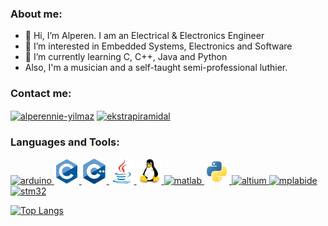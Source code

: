 <h3 align="left">About me:</h3>
<ul>
  <li>👋 Hi, I’m Alperen. I am an Electrical & Electronics Engineer</li>
  <li>👀 I’m interested in Embedded Systems, Electronics and Software</li>
  <li>🌱 I’m currently learning C, C++, Java and Python</li>
  <li>Also, I'm a musician and a self-taught semi-professional luthier.</li>
</ul>

<h3 align="left">Contact me:</h3>
<p align="left"> <a href="https://linkedin.com/in/alperennie-yilmaz" target="blank"><img align="center" src="https://raw.githubusercontent.com/rahuldkjain/github-profile-readme-generator/master/src/images/icons/Social/linked-in-alt.svg" alt="alperennie-yilmaz" height="30" width="40" /></a>
<a href="https://instagram.com/ekstrapiramidal" target="blank"><img align="center" src="https://raw.githubusercontent.com/rahuldkjain/github-profile-readme-generator/master/src/images/icons/Social/instagram.svg" alt="ekstrapiramidal" height="30" width="40" /></a>
</p>

<h3 align="left">Languages and Tools:</h3>
<p align="left"> 
<a href="https://www.arduino.cc/" target="_blank" rel="noreferrer"> <img src="https://cdn.worldvectorlogo.com/logos/arduino-1.svg" alt="arduino" width="40" height="40"/> </a> <a href="https://www.cprogramming.com/" target="_blank" rel="noreferrer"> <img src="https://raw.githubusercontent.com/devicons/devicon/master/icons/c/c-original.svg" alt="c" width="40" height="40"/> </a> 
<a href="https://www.w3schools.com/cpp/" target="_blank" rel="noreferrer"> <img src="https://raw.githubusercontent.com/devicons/devicon/master/icons/cplusplus/cplusplus-original.svg" alt="cplusplus" width="40" height="40"/> </a> 
<a href="https://www.java.com" target="_blank" rel="noreferrer"> <img src="https://raw.githubusercontent.com/devicons/devicon/master/icons/java/java-original.svg" alt="java" width="40" height="40"/> </a> 
<a href="https://www.linux.org/" target="_blank" rel="noreferrer"> <img src="https://raw.githubusercontent.com/devicons/devicon/master/icons/linux/linux-original.svg" alt="linux" width="40" height="40"/> </a>    <a href="https://www.mathworks.com/" target="_blank" rel="noreferrer"> <img src="https://upload.wikimedia.org/wikipedia/commons/2/21/Matlab_Logo.png" alt="matlab" width="40" height="40"/> </a> 
<a href="https://www.python.org" target="_blank" rel="noreferrer"> <img src="https://raw.githubusercontent.com/devicons/devicon/master/icons/python/python-original.svg" alt="python" width="40" height="40"/> </a> <a href="https://www.altium.com/" target="_blank" rel="noreferrer"> <img src="https://github.com/AlperenYilmz/test_repo/blob/main/altium-designer.png" alt="altium" width="40" height="40"/> </a>  <a href="https://www.microchip.com/" target="_blank" rel="noreferrer"> <img src="https://github.com/AlperenYilmz/test_repo/blob/main/mplab-x-ide-logo.png" alt="mplabide" width="40" height="40"/> </a>
<a href="https://www.st.com/content/st_com/en.html" target="_blank" rel="noreferrer"> <img src="https://avatars.githubusercontent.com/u/41542217?s=200&v=4" alt="stm32" width="40" height="40"/> </a>
</p>

[![Top Langs](https://github-readme-stats.vercel.app/api/top-langs/?username=AlperenYilmz&size_weight=0.6&count_weight=0.7&layout=donut)](https://github.com/anuraghazra/github-readme-stats)
